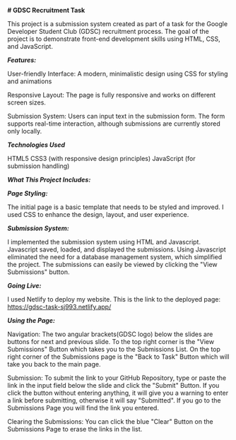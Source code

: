 **# GDSC Recruitment Task**

This project is a submission system created as part of a task for the Google Developer Student Club (GDSC) recruitment process. The goal of the project is to demonstrate front-end development skills using HTML, CSS, and JavaScript.

_**Features:**_

User-friendly Interface: A modern, minimalistic design using CSS for styling and animations

Responsive Layout: The page is fully responsive and works on different screen sizes.

Submission System: Users can input text in the submission form. The form supports real-time interaction, although submissions are currently stored only locally.

_**Technologies Used**_

HTML5
CSS3 (with responsive design principles)
JavaScript (for submission handling)


_**What This Project Includes:**_

_**Page Styling:**_

The initial page is a basic template that needs to be styled and improved. I used CSS to enhance the design, layout, and user experience.

_**Submission System:**_

I implemented the submission system using HTML and Javascript. Javascript saved, loaded, and displayed the submissions. Using Javascript eliminated the need for a database management system, which simplified the project. The submissions can easily be viewed by clicking the "View Submissions" button.

_**Going Live:**_

I used Netlify to deploy my website. This is the link to the deployed page: https://gdsc-task-sj993.netlify.app/ 

_**Using the Page:**_

Navigation: The two angular brackets(GDSC logo) below the slides are buttons for next and previous slide. To the top right corner is the "View Submissions" Button which takes you to the Submissions List. On the top right corner of the Submissions page is the "Back to Task" Button which will take you back to the main page.

Submission: To submit the link to your GitHub Repository, type or paste the link in the input field below the slide and click the "Submit" Button. If you click the button without entering anything, it will give you a warning to enter a link before submitting, otherwise it will say "Submitted". If you go to the Submissions Page you will find the link you entered. 

Clearing the Submissions: You can click the blue "Clear" Button on the Submissions Page to erase the links in the list.
